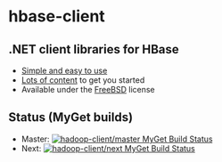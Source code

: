 hbase-client
============

## .NET client libraries for HBase ##

- [Simple and easy to use](https://gist.github.com/TheTribe/7190398)
- [Lots of content](http://thetribe.github.io/hbase-client/) to get you started
- Available under the [FreeBSD](https://github.com/TheTribe/hbase-client/blob/master/LICENSE) license

## Status (MyGet builds) ##

- Master: [![hadoop-client/master MyGet Build Status](https://www.myget.org/BuildSource/Badge/hadoop-client?identifier=7b0811fb-6e6d-4ee3-9822-6bcb83c39a8d)](https://www.myget.org/gallery/hadoop-client)
- Next: [![hadoop-client/next MyGet Build Status](https://www.myget.org/BuildSource/Badge/hadoop-client?identifier=fa4240b4-8845-409d-8694-247f8872bc3b)](https://www.myget.org/gallery/hadoop-client)